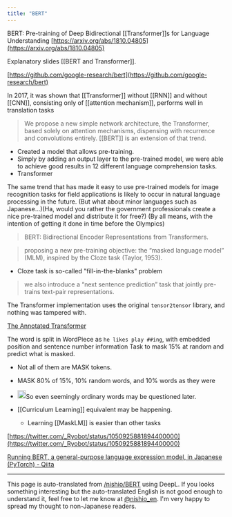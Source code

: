 ```yaml
---
title: "BERT"
---
```


BERT: Pre-training of Deep Bidirectional [[Transformer]]s for Language Understanding
[https://arxiv.org/abs/1810.04805](https://arxiv.org/abs/1810.04805)

Explanatory slides [[BERT and Transformer]].

[https://github.com/google-research/bert](https://github.com/google-research/bert)

In 2017, it was shown that [[Transformer]] without [[RNN]] and without [[CNN]], consisting only of [[attention mechanism]], performs well in translation tasks
> We propose a new simple network architecture, the Transformer, based solely on attention mechanisms, dispensing with recurrence and convolutions entirely.
[[BERT]] is an extension of that trend.

- Created a model that allows pre-training.
- Simply by adding an output layer to the pre-trained model, we were able to achieve good results in 12 different language comprehension tasks.
- Transformer

The same trend that has made it easy to use pre-trained models for image recognition tasks for field applications is likely to occur in natural language processing in the future. (But what about minor languages such as Japanese...)(Ha, would you rather the government professionals create a nice pre-trained model and distribute it for free?) (By all means, with the intention of getting it done in time before the Olympics)

> BERT: Bidirectional Encoder Representations from Transformers.

> proposing a new pre-training objective: the “masked language model” (MLM), inspired by the Cloze task (Taylor, 1953).
- Cloze task is so-called "fill-in-the-blanks" problem

> we also introduce a “next sentence prediction” task that jointly pre-trains text-pair representations.

The Transformer implementation uses the original `tensor2tensor` library, and nothing was tampered with.

[The Annotated Transformer](http://nlp.seas.harvard.edu/2018/04/03/attention.html)

The word is split in WordPiece as `he likes play ##ing`, with embedded position and sentence number information
Task to mask 15% at random and predict what is masked.
- Not all of them are MASK tokens.
- MASK 80% of 15%, 10% random words, and 10% words as they were
- <img src='https://scrapbox.io/api/pages/nishio-en/nishio/icon' alt='nishio.icon' height="19.5"/>So even seemingly ordinary words may be questioned later.


- [[Curriculum Learning]] equivalent may be happening.
    - Learning [[MaskLM]] is easier than other tasks

[https://twitter.com/_Ryobot/status/1050925881894400000](https://twitter.com/_Ryobot/status/1050925881894400000)

[Running BERT, a general-purpose language expression model, in Japanese (PyTorch) - Qiita](https://qiita.com/Kosuke-Szk/items/4b74b5cce84f423b7125)

---
This page is auto-translated from [/nishio/BERT](https://scrapbox.io/nishio/BERT) using DeepL. If you looks something interesting but the auto-translated English is not good enough to understand it, feel free to let me know at [@nishio_en](https://twitter.com/nishio_en). I'm very happy to spread my thought to non-Japanese readers.